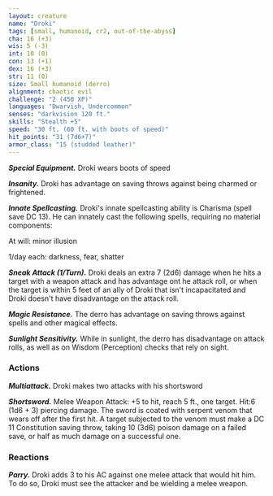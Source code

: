 ```yaml
---
layout: creature
name: "Droki"
tags: [small, humanoid, cr2, out-of-the-abyss]
cha: 16 (+3)
wis: 5 (-3)
int: 10 (0)
con: 13 (+1)
dex: 16 (+3)
str: 11 (0)
size: Small humanoid (derro)
alignment: chaotic evil
challenge: "2 (450 XP)"
languages: "Dwarvish, Undercommon"
senses: "darkvision 120 ft."
skills: "Stealth +5"
speed: "30 ft. (60 ft. with boots of speed)"
hit_points: "31 (7d6+7)"
armor_class: "15 (studded leather)"
---
```


***Special Equipment.*** Droki wears boots of speed

***Insanity.*** Droki has advantage on saving throws against being charmed or frightened.

***Innate Spellcasting.*** Droki's innate spellcasting ability is Charisma (spell save DC 13). He can innately cast the following spells, requiring no material components:

At will: minor illusion

1/day each: darkness, fear, shatter

***Sneak Attack (1/Turn).*** Droki deals an extra 7 (2d6) damage when he hits a target with a weapon attack and has advantage ont he attack roll, or when the target is within 5 feet of an ally of Droki that isn't incapacitated and Droki doesn't have disadvantage on the attack roll.

***Magic Resistance.*** The derro has advantage on saving throws against spells and other magical effects.

***Sunlight Sensitivity.*** While in sunlight, the derro has disadvantage on attack rolls, as well as on Wisdom (Perception) checks that rely on sight.

### Actions

***Multiattack.*** Droki makes two attacks with his shortsword

***Shortsword.*** Melee Weapon Attack: +5 to hit, reach 5 ft., one target. Hit:6 (1d6 + 3) piercing damage. The sword is coated with serpent venom that wears off after the first hit. A target subjected to the venom must make a DC 11 Constitution saving throw, taking 10 (3d6) poison damage on a failed save, or half as much damage on a successful one.

### Reactions

***Parry.*** Droki adds 3 to his AC against one melee attack that would hit him. To do so, Droki must see the attacker and be wielding a melee weapon.
